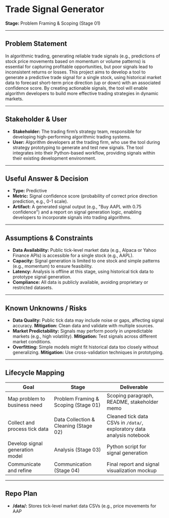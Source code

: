 # Trade Signal Generator

**Stage:** Problem Framing & Scoping (Stage 01)

---

## Problem Statement
In algorithmic trading, generating reliable trade signals (e.g., predictions of stock price movements based on momentum or volume patterns) is essential for capturing profitable opportunities, but poor signals lead to inconsistent returns or losses. This project aims to develop a tool to generate a predictive trade signal for a single stock, using historical market data to forecast short-term price direction (up or down) with an associated confidence score. By creating actionable signals, the tool will enable algorithm developers to build more effective trading strategies in dynamic markets.

---

## Stakeholder & User
- **Stakeholder:** The trading firm’s strategy team, responsible for developing high-performing algorithmic trading systems.
- **User:** Algorithm developers at the trading firm, who use the tool during strategy prototyping to generate and test new signals. The tool integrates into their Python-based workflow, providing signals within their existing development environment.

---

## Useful Answer & Decision
- **Type:** Predictive
- **Metric:** Signal confidence score (probability of correct price direction prediction, e.g., 0-1 scale).
- **Artifact:** A generated signal output (e.g., "Buy AAPL with 0.75 confidence") and a report on signal generation logic, enabling developers to incorporate signals into trading algorithms.

---

## Assumptions & Constraints
- **Data Availability:** Public tick-level market data (e.g., Alpaca or Yahoo Finance APIs) is accessible for a single stock (e.g., AAPL).
- **Capacity:** Signal generation is limited to one stock and simple patterns (e.g., momentum) to ensure feasibility.
- **Latency:** Analysis is offline at this stage, using historical tick data to prototype signal generation.
- **Compliance:** All data is publicly available, avoiding proprietary or restricted datasets.

---

## Known Unknowns / Risks
- **Data Quality:** Public tick data may include noise or gaps, affecting signal accuracy. **Mitigation:** Clean data and validate with multiple sources.
- **Market Predictability:** Signals may perform poorly in unpredictable markets (e.g., high volatility). **Mitigation:** Test signals across different market conditions.
- **Overfitting:** Simple models might fit historical data too closely without generalizing. **Mitigation:** Use cross-validation techniques in prototyping.

---

## Lifecycle Mapping
| Goal | Stage | Deliverable |
|---|---|---|
| Map problem to business need | Problem Framing & Scoping (Stage 01) | Scoping paragraph, README, stakeholder memo |
| Collect and process tick data | Data Collection & Cleaning (Stage 02) | Cleaned tick data CSVs in `/data/`, exploratory data analysis notebook |
| Develop signal generation model | Analysis (Stage 03) | Python script for signal generation |
| Communicate and refine | Communication (Stage 04) | Final report and signal visualization mockup |

---

## Repo Plan
- **/data/:** Stores tick-level market data CSVs (e.g., price movements for AAP